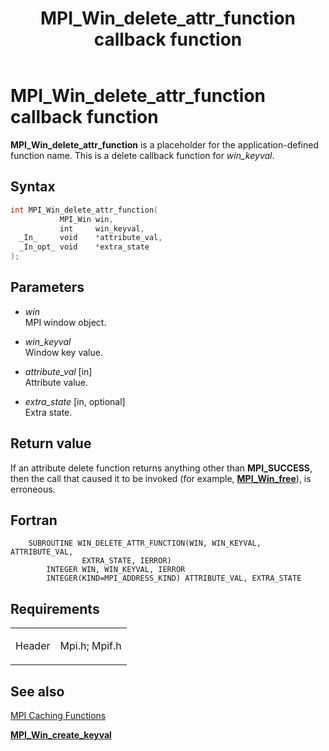 ﻿---
title: MPI_Win_delete_attr_function callback function
TOCTitle: MPI_Win_delete_attr_function callback function
ms:assetid: a3882119-b24a-4d88-8127-9a79f838b265
ms:mtpsurl: https://msdn.microsoft.com/en-us/library/Dn520600(v=VS.85)
ms:contentKeyID: 59361071
ms.date: 03/28/2018
mtps_version: v=VS.85
f1_keywords:
- mpi/MPI_Win_delete_attr_function
- mpi/WIN_DELETE_ATTR_FUNCTION
- MPI_Win_delete_attr_function
- mpif/MPI_Win_delete_attr_function
- mpif/WIN_DELETE_ATTR_FUNCTION
- WIN_DELETE_ATTR_FUNCTION
dev_langs:
- C++
- C
---

# MPI\_Win\_delete\_attr\_function callback function

**MPI\_Win\_delete\_attr\_function** is a placeholder for the application-defined function name. This is a delete callback function for *win\_keyval*.

## Syntax

``` c++
int MPI_Win_delete_attr_function(
           MPI_Win win,
           int     win_keyval,
  _In_     void    *attribute_val,
  _In_opt_ void    *extra_state
);
```

## Parameters

  - *win*  
    MPI window object.

  - *win\_keyval*  
    Window key value.

  - *attribute\_val* \[in\]  
    Attribute value.

  - *extra\_state* \[in, optional\]  
    Extra state.

## Return value

If an attribute delete function returns anything other than **MPI\_SUCCESS**, then the call that caused it to be invoked (for example, [**MPI\_Win\_free**](mpi-win-free-function.md)), is erroneous.

## Fortran

``` FORTRAN
    SUBROUTINE WIN_DELETE_ATTR_FUNCTION(WIN, WIN_KEYVAL, ATTRIBUTE_VAL,
                EXTRA_STATE, IERROR)
        INTEGER WIN, WIN_KEYVAL, IERROR
        INTEGER(KIND=MPI_ADDRESS_KIND) ATTRIBUTE_VAL, EXTRA_STATE
```

## Requirements

<table>
<colgroup>
<col  />
<col  />
</colgroup>
<tbody>
<tr class="odd">
<td><p>Header</p></td>
<td>Mpi.h;
Mpif.h</td>
</tr>
</tbody>
</table>


## See also

[MPI Caching Functions](mpi-caching-functions.md)

[**MPI\_Win\_create\_keyval**](mpi-win-create-keyval-function.md)

